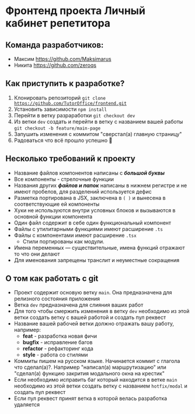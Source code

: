 # Фронтенд проекта Личный кабинет репетитора

## Команда разработчиков:

- Максим https://github.com/Maksimarus
- Никита https://github.com/zeroqs

## Как приступить к разработке?

1. Клонировать репозиторий <code>git clone https://github.com/TutorOffice/frontend.git</code>
2. Установить зависимости <code>npm install</code>
3. Перейти в ветку разраработки <code>git checkout dev</code>
4. Из ветки <code>dev</code> создать и перейти в ветку с названием вашей работы <code>git checkout -b feature/main-page</code>
5. Запушить изменения с коммитом "сверстал(а) главную страницу"
6. Радоваться что всё прошло успешно :tada:

## Несколько требований к проекту

- Название файлов компонентов написаны с **_большой буквы_**
- Все компоненты - стрелочные функции
- Названия других **_файлов и папок_** написаны в нижнем регистре и не имеют пробелов, для разделений используется дефис
- Разметка портирована в JSX, заключена в <code>( )</code> и вынесена в соответствующие ей компоненты
- Хуки не используются внутри условных блоков и вызываются в основной функции компонента
- Один файл содержит в себе один функциональный компонент
- Файлы с утилитарными функциями имеют расширение <code>.ts</code>
- Файлы с компонентами имеют расширение <code>.tsx</code>
  - Стили портированы как модули.
- Имена переменных — существительные, имена функций отражают то что они делают
- Для именования запрещены транслит и неуместные сокращения

## О том как работать с git

- Проект содержит основую ветку <code>main</code>. Она предназначена для релизного состояния приложения
- Ветка <code>dev</code> предназначена для слияния ваших работ
- Для того чтобы смержить изменения в ветку <code>dev</code> необходимо из этой ветки создать ветку с вашей работой и создать пул реквест
- Название вашей рабочей ветки должно отражать вашу работу, например:
  - **feat** - разработка новая фичи
  - **bugfix** - исправление багов
  - **refactor** - рефакторинг кода
  - **style** - работа со стилями
- Коммиты пишем на русском языке. Начинается коммит с глагола что сделал(а)?. Например "написал(а) маршрутизацию" или "сделал(а) функцию закрития модального окна на крестик"
- Если необходимо исправить баг который находится в ветке <code>main</code> необходимо из этой ветки создать ветку с названием <code>hotfix/modal</code> и создать пул реквест
- Если пул реквест принят ветка в которой велась разработка удаляется
